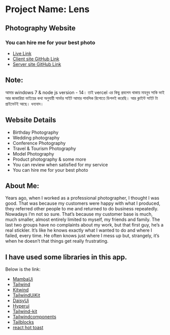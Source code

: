 # Project Name: Lens

## Photography Website
### You can hire me for your best photo

- [Live Link](https://lens-d4193.web.app/)
- [Client site GitHub Link](https://github.com/Porgramming-Hero-web-course/b6a11-service-review-client-side-azmarifcode)
- [Server site GitHub Link](https://github.com/azmarifcode/lens-server)

## Note: 
আমার windows 7 & node js version - 14। তাই vercel এর কিছু প্রবলেম থাকায় মাহবুব সাকি ভাই আর জাকারিয়া ভাইয়ের কথা অনুযায়ী সার্ভার সাইট আমার পাবলিক রিপোতে ডিপলই করেছি। আর ক্লাইন্ট সাইট টা প্রাইভেটই আছে।
ধন্যবাদ।

## Website Details
- Birthday Photography
- Wedding photography
- Conference Photography
- Travel & Tourism Photography
- Model Photography
- Product photography & some more
- You can review when satisfied for my service
- You can hire me for your best photo


## About Me:
Years ago, when I worked as a professional photographer, I thought I was good. That was because my customers were happy with what I produced, they referred other people to me and returned to do business repeatedly. Nowadays I’m not so sure. That’s because my customer base is much, much smaller, almost entirely limited to myself, my friends and family. The last two groups have no complaints about my work, but that first guy, he’s a real stickler. It’s like he knows exactly what I wanted to do and where I failed, every time. He often knows just where I mess up but, strangely, it’s when he doesn’t that things get really frustrating.


## I have used some libraries in this app.
Below is the link:

- [MambaUi](https://www.mambaui.com)
- [Tailwind](https://tailwindcomponents.com)
- [Kitwind](https://kitwind.io)
- [TailwindUiKit](https://tailwinduikit.com)
- [DaisyUi](https://daisyui.com)
- [Hyperui](https://www.hyperui.dev)
- [Tailwind-kit](https://www.tailwind-kit.com)
- [Tailwindcomponents](https://tailwindcomponents.com)
- [Tailblocks](https://tailblocks.cc)
- [react hot toast](https://react-hot-toast.com)
